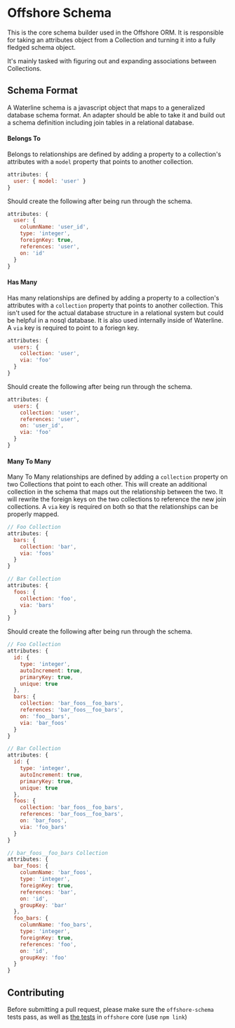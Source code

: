 Offshore Schema
====================

This is the core schema builder used in the Offshore ORM. It is responsible for taking an
attributes object from a Collection and turning it into a fully fledged schema object.

It's mainly tasked with figuring out and expanding associations between Collections.

## Schema Format

A Waterline schema is a javascript object that maps to a generalized database schema format.
An adapter should be able to take it and build out a schema definition including join tables in
a relational database.

#### Belongs To

Belongs to relationships are defined by adding a property to a collection's attributes with a
`model` property that points to another collection.

```javascript
attributes: {
  user: { model: 'user' }
}
```

Should create the following after being run through the schema.

```javascript
attributes: {
  user: {
    columnName: 'user_id',
    type: 'integer',
    foreignKey: true,
    references: 'user',
    on: 'id'
  }
}
```

#### Has Many

Has many relationships are defined by adding a property to a collection's attributes with a
`collection` property that points to another collection. This isn't used for the actual database
structure in a relational system but could be helpful in a nosql database. It is also used
internally inside of Waterline. A `via` key is required to point to a foriegn key.

```javascript
attributes: {
  users: {
    collection: 'user',
    via: 'foo'
  }
}
```

Should create the following after being run through the schema.

```javascript
attributes: {
  users: {
    collection: 'user',
    references: 'user',
    on: 'user_id',
    via: 'foo'
  }
}
```

#### Many To Many

Many To Many relationships are defined by adding a `collection` property on two Collections that
point to each other. This will create an additional collection in the schema that maps out the
relationship between the two. It will rewrite the foreign keys on the two collections to
reference the new join collections. A `via` key is required on both so that the relationships can
be properly mapped.

```javascript
// Foo Collection
attributes: {
  bars: {
    collection: 'bar',
    via: 'foos'
  }
}

// Bar Collection
attributes: {
  foos: {
    collection: 'foo',
    via: 'bars'
  }
}
```

Should create the following after being run through the schema.

```javascript
// Foo Collection
attributes: {
  id: {
    type: 'integer',
    autoIncrement: true,
    primaryKey: true,
    unique: true
  },
  bars: {
    collection: 'bar_foos__foo_bars',
    references: 'bar_foos__foo_bars',
    on: 'foo__bars',
    via: 'bar_foos'
  }
}

// Bar Collection
attributes: {
  id: {
    type: 'integer',
    autoIncrement: true,
    primaryKey: true,
    unique: true
  },
  foos: {
    collection: 'bar_foos__foo_bars',
    references: 'bar_foos__foo_bars',
    on: 'bar_foos',
    via: 'foo_bars'
  }
}

// bar_foos__foo_bars Collection
attributes: {
  bar_foos: {
    columnName: 'bar_foos',
    type: 'integer',
    foreignKey: true,
    references: 'bar',
    on: 'id',
    groupKey: 'bar'
  },
  foo_bars: {
    columnName: 'foo_bars',
    type: 'integer',
    foreignKey: true,
    references: 'foo',
    on: 'id',
    groupKey: 'foo'
  }
}
```


## Contributing

Before submitting a pull request, please make sure the `offshore-schema` tests pass, as well as [the tests](https://github.com/Atlantis-Software/offshore) in `offshore` core (use `npm link`)

